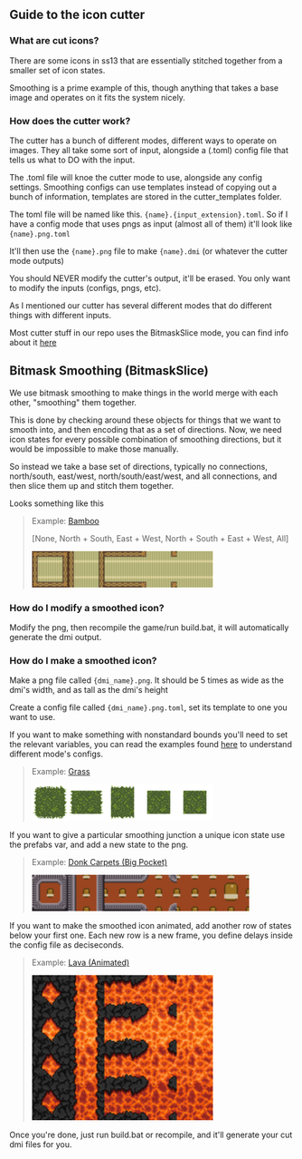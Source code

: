 ## Guide to the icon cutter

### What are cut icons?

There are some icons in ss13 that are essentially stitched together from a smaller set of icon states.

Smoothing is a prime example of this, though anything that takes a base image and operates on it fits the system nicely.

### How does the cutter work?

The cutter has a bunch of different modes, different ways to operate on images. They all take some sort of input, alongside a (.toml) config file that tells us what to DO with the input.

The .toml file will knoe the cutter mode to use, alongside any config settings. Smoothing configs can use templates instead of copying out a bunch of information, templates are stored in the cutter_templates folder.

The toml file will be named like this. `{name}.{input_extension}.toml`. So if I have a config mode that uses pngs as input (almost all of them) it'll look like `{name}.png.toml`

It'll then use the `{name}.png` file to make `{name}.dmi` (or whatever the cutter mode outputs)

You should NEVER modify the cutter's output, it'll be erased. You only want to modify the inputs (configs, pngs, etc). 

As I mentioned our cutter has several different modes that do different things with different inputs.

Most cutter stuff in our repo uses the BitmaskSlice mode, you can find info about it [here](https://github.com/actioninja/hypnagogic/blob/master/examples/bitmask-slice.toml)

## Bitmask Smoothing (BitmaskSlice)

We use bitmask smoothing to make things in the world merge with each other, "smoothing" them together.

This is done by checking around these objects for things that we want to smooth into, and then encoding that as a set of directions.
Now, we need icon states for every possible combination of smoothing directions, but it would be impossible to make those manually.

So instead we take a base set of directions, typically no connections, north/south, east/west, north/south/east/west, and all connections, and then slice them up and stitch them together.

Looks something like this

>Example: [Bamboo](turf/floors/bamboo_mat.png.toml)
>
> [None, North + South, East + West, North + South + East + West, All]
>
>[<img alt="Bamboo Template" src="turf/floors/bamboo_mat.png" width="320px">](turf/floors/bamboo_mat.png)

### How do I modify a smoothed icon?

Modify the png, then recompile the game/run build.bat, it will automatically generate the dmi output.

### How do I make a smoothed icon?

Make a png file called `{dmi_name}.png`. It should be 5 times as wide as the dmi's width, and as tall as the dmi's height

Create a config file called `{dmi_name}.png.toml`, set its template to one you want to use.

If you want to make something with nonstandard bounds you'll need to set the relevant variables, you can read the examples found [here](https://github.com/actioninja/hypnagogic/tree/master/examples) to understand different mode's configs.

> Example: [Grass](turf/floors/grass.png.toml)
>
>[<img alt="Grass Template (50x50)" src="turf/floors/grass.png" width="320px"/>](turf/floors/grass.png)

If you want to give a particular smoothing junction a unique icon state use the prefabs var, and add a new state to the png.

> Example: [Donk Carpets (Big Pocket)](turf/floors/carpet_donk.png.toml)
>
>[<img alt="Grass Template (50x50)" src="turf/floors/carpet_donk.png" width="384x"/>](turf/floors/carpet_donk.png)

If you want to make the smoothed icon animated, add another row of states below your first one. Each new row is a new frame, you define delays inside the config file as deciseconds.

> Example: [Lava (Animated)](turf/floors/lava.png.toml)
>
>[<img alt="Grass Template (50x50)" src="turf/floors/lava.png" width="320px"/>](turf/floors/lava.png)

Once you're done, just run build.bat or recompile, and it'll generate your cut dmi files for you.
